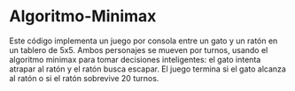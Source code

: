 # Algoritmo-Minimax
Este código implementa un juego por consola entre un gato y un ratón en un tablero de 5x5. Ambos personajes se mueven por turnos, usando el algoritmo minimax para tomar decisiones inteligentes: el gato intenta atrapar al ratón y el ratón busca escapar. El juego termina si el gato alcanza al ratón o si el ratón sobrevive 20 turnos.
